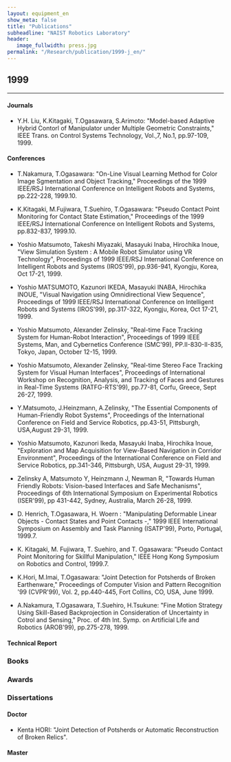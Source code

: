 ```yaml
---
layout: equipment_en
show_meta: false
title: "Publications"
subheadline: "NAIST Robotics Laboratory"
header:
   image_fullwidth: press.jpg
permalink: "/Research/publication/1999-j_en/"
---
```


## 1999
___

#### Journals
- Y.H. Liu, K.Kitagaki, T.Ogasawara, S.Arimoto: "Model-based Adaptive Hybrid Contorl of Manipulator under Multiple Geometric Constraints," IEEE Trans. on Control Systems Technology, Vol.,7, No.1, pp.97-109, 1999.





#### Conferences
- T.Nakamura, T.Ogasawara: "On-Line Visual Learning Method for Color Image Sgmentation and Object Tracking," Proceedings of the 1999 IEEE/RSJ International Conference on Intelligent Robots and Systems, pp.222-228, 1999.10.

- K.Kitagaki, M.Fujiwara, T.Suehiro, T.Ogasawara: "Pseudo Contact Point Monitoring for Contact State Estimation," Proceedings of the 1999 IEEE/RSJ International Conference on Intelligent Robots and Systems, pp.832-837, 1999.10.

- Yoshio Matsumoto, Takeshi Miyazaki, Masayuki Inaba, Hirochika Inoue, "View Simulation System : A Mobile Robot Simulator using VR Technology", Proceedings of 1999 IEEE/RSJ International Conference on Intelligent Robots and Systems (IROS'99), pp.936-941, Kyongju, Korea, Oct 17-21, 1999.

- Yoshio MATSUMOTO, Kazunori IKEDA, Masayuki INABA, Hirochika INOUE, "Visual Navigation using Omnidirectional View Sequence", Proceedings of 1999 IEEE/RSJ International Conference on Intelligent Robots and Systems (IROS'99), pp.317-322, Kyongju, Korea, Oct 17-21, 1999.

- Yoshio Matsumoto, Alexander Zelinsky, "Real-time Face Tracking System for Human-Robot Interaction", Proceedings of 1999 IEEE Systems, Man, and Cybernetics Conference (SMC'99), PP.II-830-II-835, Tokyo, Japan, October 12-15, 1999.

- Yoshio Matsumoto, Alexander Zelinsky, "Real-time Stereo Face Tracking System for Visual Human Interfaces", Proceedings of International Workshop on Recognition, Analysis, and Tracking of Faces and Gestures in Real-Time Systems (RATFG-RTS'99), pp.77-81, Corfu, Greece, Sept 26-27, 1999.

- Y.Matsumoto, J.Heinzmann, A.Zelinsky, "The Essential Components of Human-Friendly Robot Systems", Proceedings of the International Conference on Field and Service Robotics, pp.43-51, Pittsburgh, USA,August 29-31, 1999.

- Yoshio Matsumoto, Kazunori Ikeda, Masayuki Inaba, Hirochika Inoue, "Exploration and Map Acquisition for View-Based Navigation in Corridor Environment", Proceedings of the International Conference on Field and Service Robotics, pp.341-346, Pittsburgh, USA, August 29-31, 1999.

- Zelinsky A, Matsumoto Y, Heinzmann J, Newman R, "Towards Human Friendly Robots: Vision-based Interfaces and Safe Mechanisms", Proceedings of 6th International Symposium on Experimental Robotics (ISER'99), pp 431-442, Sydney, Australia, March 26-28, 1999.

- D. Henrich, T.Ogasawara, H. Woern : "Manipulating Deformable Linear Objects - Contact States and Point Contacts -," 1999 IEEE International Symposium on Assembly and Task Planning (ISATP'99), Porto, Portugal, 1999.7.

- K. Kitagaki, M. Fujiwara, T. Suehiro, and T. Ogasawara: "Pseudo Contact Point Monitoring for Skillful Manipulation," IEEE Hong Kong Symposium on Robotics and Control, 1999.7.

- K.Hori, M.Imai, T.Ogasawara: "Joint Detection for Potsherds of Broken Earthenware," Proceedings of Computer Vision and Pattern Recognition '99 (CVPR'99), Vol. 2, pp.440-445, Fort Collins, CO, USA, June 1999.

- A.Nakamura, T.Ogasawara, T.Suehiro, H.Tsukune: "Fine Motion Strategy Using Skill-Based Backprojection in Consideration of Uncertainty in Cotrol and Sensing," Proc. of 4th Int. Symp. on Artificial Life and Robotics (AROB'99), pp.275-278, 1999.



#### Technical Report


### Books



### Awards





### Dissertations

#### Doctor
- Kenta HORI: "Joint Detection of Potsherds or Automatic Reconstruction of Broken Relics".





 








#### Master
